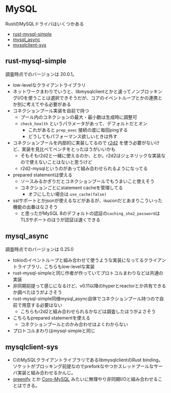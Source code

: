 # MySQL

RustのMySQLドライバはいくつかある

- [rust-mysql-simple](https://github.com/blackbeam/rust-mysql-simple)
- [mysql_async](https://github.com/blackbeam/mysql_async)
- [mysqlclient-sys](https://github.com/sgrif/mysqlclient-sys)

## rust-mysql-simple

調査時点でのバージョンは 20.0.1。

- low-levelなクライアントライブラリ
- ネットワークまわりでいうと、libmysqlclientとかと違ってノンブロッキングI/Oを使うことは選択できそうだが、コアのイベントループとかの連携とか別に考えてやる必要がある
- コネクションプール実装を自前で持つ
  - プール内のコネクションの最大・最小数は生成時に調整可
  - `check_health` というパラメータがあって、デフォルトだとオン
    - これがあると `prep_exec` 接続の度に毎回pingする
    - どうしてもパフォーマンス欲しいときは外す
- コネクションプールを内部的に実装してるので [r2d2](https://github.com/sfackler/r2d2) を使う必要がないけど、実装を見比べてベンチをとったほうがいいかも
  - そもそもr2d2と一緒に使えるのか、とか。r2d2はジェネリックな実装なので使えないことはないと思うけど
  - r2d2-mysqlというのがあって組み合わせられるようになってる
- prepared statementは使える
  - ソースみるかぎりだとコネクションプールでもうまいこと使えそう
  - コネクションごとにstatement cacheを管理してる
    - オフにしたい場合は `use_cache(false)`
- sslサポートとかjsonが使えるなどがあるが、isuconだとあまりこういった機能の出番はなさそう
  - と思ったがMySQL 8のデフォルトの認証の`caching_sha2_password`はTLSサポートのほうが認証は速くできる

## mysql_async

調査時点でのバージョンは 0.25.0

- tokioのイベントループと組み合わせて使うような実装になってるクライアントライブラリ、こちらもlow-levelな実装
- rust-mysql-simpleと同じ作者が作っていてプロトコルまわりなどは共通の実装
- 非同期前提って感じになるけど、v0.11以降のhyperとreactorとか共有できるか調べたほうがよさそう
- rust-mysql-simple同様mysql_async自体でコネクションプール持つので自前で用意する必要はない
  - こちらもr2d2と組み合わせられるかなどは調査したほうがよさそう
- こちらもprepared statementを使える
  - コネクションプールとのかみ合わせはよくわからない
- プロトコルまわりはmysql-simpleと同じ

## mysqlclient-sys

- CのMySQLクライアントライブラリであるlibmysqlclientのRust binding。ソケットがブロッキング前提なのでpreforkなやつかスレッドプールなサーバ実装と組み合わせるかんじ。
- [greenify](https://github.com/douban/greenify) とか [Coro-MySQL](https://github.com/gitpan/Coro-Mysql) みたいに無理やり非同期I/Oと組み合わせることはできる。
